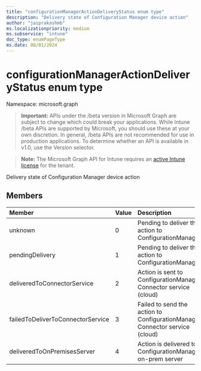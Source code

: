 ```yaml
---
title: "configurationManagerActionDeliveryStatus enum type"
description: "Delivery state of Configuration Manager device action"
author: "jaiprakashmb"
ms.localizationpriority: medium
ms.subservice: "intune"
doc_type: enumPageType
ms.date: 08/01/2024
---
```


# configurationManagerActionDeliveryStatus enum type

Namespace: microsoft.graph

> **Important:** APIs under the /beta version in Microsoft Graph are subject to change which could break your applications. While Intune /beta APIs are supported by Microsoft, you should use these at your own discretion. In general, /beta APIs are not recommended for use in production applications. To determine whether an API is available in v1.0, use the Version selector.

> **Note:** The Microsoft Graph API for Intune requires an [active Intune license](https://go.microsoft.com/fwlink/?linkid=839381) for the tenant.

Delivery state of Configuration Manager device action

## Members
|Member|Value|Description|
|:---|:---|:---|
|unknown|0|Pending to deliver the action to ConfigurationManager|
|pendingDelivery|1|Pending to deliver the action to ConfigurationManager|
|deliveredToConnectorService|2|Action is sent to ConfigurationManager Connector service (cloud)|
|failedToDeliverToConnectorService|3|Failed to send the action to ConfigurationManager Connector service (cloud)|
|deliveredToOnPremisesServer|4|Action is delivered to ConfigurationManager on-prem server|